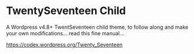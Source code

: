 # TwentySeventeen Child

A Wordpress v4.8+ TwentSeventeen child theme, to follow along and make your
own modifications... read this fine manual...

https://codex.wordpress.org/Twenty_Seventeen
